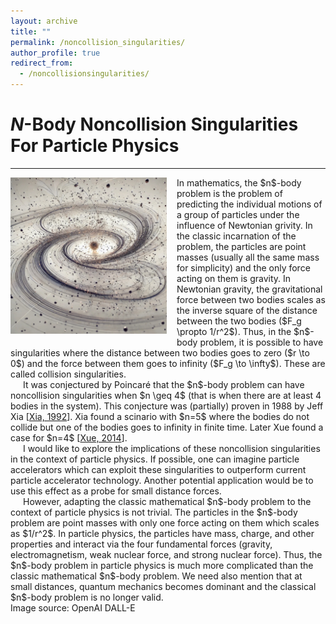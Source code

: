 ```yaml
---
layout: archive
title: ""
permalink: /noncollision_singularities/
author_profile: true
redirect_from:
  - /noncollisionsingularities/
---
```


# $N$-Body Noncollision Singularities For Particle Physics
-----
<img src="/images/nbody.jpeg" style="max-height: 250px; max-width: 100%; margin-right: 16px; margin-bottom: 10px" align=left>
<p style="margin: 0;">
In mathematics, the $n$-body problem is the problem of predicting the individual motions of a group of particles under the influence of Newtonian grivity.
In the classic incarnation of the problem, the particles are point masses (usually all the same mass for simplicity) and the only force acting on them is gravity.
In Newtonian gravity, the gravitational force between two bodies scales as the inverse square of the distance between the two bodies ($F_g \propto 1/r^2$).
Thus, in the $n$-body problem, it is possible to have singularities where the distance between two bodies goes to zero ($r \to 0$) and the force between them goes to infinity ($F_g \to \infty$).
These are called collision singularities.
</p><p style="text-indent: 20px; margin: 0;">
It was conjectured by Poincaré that the $n$-body problem can have noncollision singularities when $n \geq 4$ (that is when there are at least 4 bodies in the system).
This conjecture was (partially) proven in 1988 by Jeff Xia [<a href="https://www.jstor.org/stable/2946572?origin=crossref)">Xia, 1992</a>].
Xia found a scinario with $n=5$ where the bodies do not collide but one of the bodies goes to infinity in finite time.
Later Xue found a case for $n=4$ [<a href="https://arxiv.org/abs/1409.0048">Xue, 2014</a>].
</p><p style="text-indent: 20px; margin: 0;">
I would like to explore the implications of these noncollision singularities in the context of particle physics.
If possible, one can imagine particle accelerators which can exploit these singularities to outperform current particle accelerator technology.
Another potential application would be to use this effect as a probe for small distance forces. 
</p><p style="text-indent: 20px; margin: 0;">
However, adapting the classic mathematical $n$-body problem to the context of particle physics is not trivial.
The particles in the $n$-body problem are point masses with only one force acting on them which scales as $1/r^2$.
In particle physics, the particles have mass, charge, and other properties and interact via the four fundamental forces (gravity, electromagnetism, weak nuclear force, and strong nuclear force).
Thus, the $n$-body problem in particle physics is much more complicated than the classic mathematical $n$-body problem.
We need also mention that at small distances, quantum mechanics becomes dominant and the classical $n$-body problem is no longer valid.
</p>
Image source: OpenAI DALL-E